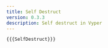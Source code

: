 ```yaml
---
title: Self Destruct
version: 0.3.3
description: Self destruct in Vyper
---
```


```vyper
{{{SelfDestruct}}}
```

